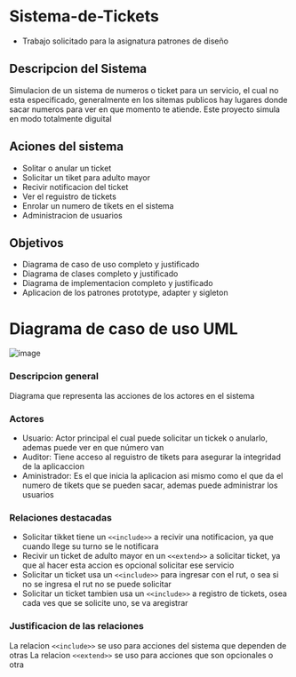 # Sistema-de-Tickets
- Trabajo solicitado para la asignatura patrones de diseño

## Descripcion del Sistema
Simulacion de un sistema de numeros o ticket para un servicio, el cual no esta especificado, generalmente en los sitemas publicos hay lugares donde sacar numeros para ver en que momento te atiende.
Este proyecto simula en modo totalmente diguital

## Aciones del sistema
  - Solitar o anular un ticket
  - Solicitar un tiket para adulto mayor
  - Recivir notificacion del ticket
  - Ver el reguistro de tickets
  - Enrolar un numero de tikets en el sistema
  - Administracion de usuarios

## Objetivos
  - Diagrama de caso de uso completo y justificado
  - Diagrama de clases completo y justificado
  - Diagrama de implementacion completo y justificado
  - Aplicacion de los patrones prototype, adapter y sigleton

# Diagrama de caso de uso UML
![image](https://github.com/user-attachments/assets/7cb62e54-ae62-44b8-ab1f-fe0d2d477a2a)

### Descripcion general
Diagrama que representa las acciones de los actores en el sistema

### Actores
  - Usuario: Actor principal el cual puede solicitar un tickek o anularlo, ademas puede ver en que número van
  - Auditor: Tiene acceso al reguistro de tikets para asegurar la integridad de la aplicaccion
  - Aministrador: Es el que inicia la aplicacion asi mismo como el que da el numero de tikets que se pueden sacar, ademas puede administrar los usuarios

### Relaciones destacadas
  - Solicitar tikket tiene un `<<include>>` a recivir una notificacion, ya que cuando llege su turno se le notificara
  - Recivir un ticket de adulto mayor en un `<<extend>>` a solicitar ticket, ya que al hacer esta accion es opcional solicitar ese servicio
  - Solicitar un ticket usa un `<<include>>` para ingresar con el rut, o sea si no se ingresa el rut no se puede solicitar
  - Solicitar un ticket tambien usa un `<<include>>` a registro de tickets, osea cada ves que se solicite uno, se va aregistrar

### Justificacion de las relaciones
La relacion `<<include>>` se uso para acciones del sistema que dependen de otras
La relacion `<<extend>>` se uso para acciones que son opcionales o otra



